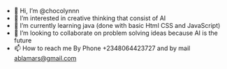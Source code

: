 - 👋 Hi, I’m @chocolynnn
- 👀 I’m interested in creative thinking that consist of AI
- 🌱 I’m currently learning java (done with basic Html CSS and JavaScript)
- 💞️ I’m looking to collaborate on problem solving ideas because AI is the future 
- 📫 How to reach me 
By Phone +2348064423727 and by mail ablamars@gmail.com

<!---
chocolynnn/chocolynnn is a ✨ special ✨ repository because its `README.md` (this file) appears on your GitHub profile.
You can click the Preview link to take a look at your changes.
--->
